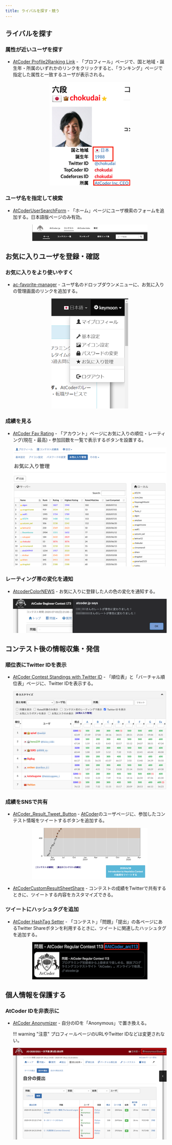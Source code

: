 ```yaml
---
title: ライバルを探す・競う
---
```


## ライバルを探す

### 属性が近いユーザを探す

- [AtCoder Profile2Ranking Link](https://greasyfork.org/en/scripts/426219-atcoder-profile2ranking-link) - 「プロフィール」ページで、国と地域・誕生年・所属のいずれかのリンクをクリックすると、「ランキング」ページで指定した属性と一致するユーザが表示される。

    <div align="center">
      <img loading = "lazy" src="../../images/userscript/atcoder_profile2ranking_link.png" alt="atcoder profile2ranking link">
    </div>

### ユーザ名を指定して検索

- [AtCoderUserSearchForm](https://greasyfork.org/ja/scripts/382092-atcoderusersearchform) - 「ホーム」ページにユーザ検索のフォームを追加する。日本語版ページのみ有効。

    <div align="center">
      <img loading = "lazy" src="../../images/userscript/atcoder_user_search_form.png" alt="atcoder user search form">
    </div>

## お気に入りユーザを登録・確認

### お気に入りをより使いやすく

- [ac-favorite-manager](https://greasyfork.org/ja/scripts/387728-ac-favorite-manager) - ユーザ名のドロップダウンメニューに、お気に入りの管理画面のリンクを追加する。

    <div align="center">
      <img loading = "lazy" src="../../images/userscript/ac_favorite_manager.png" alt="ac favorite manager">
    </div>

### 成績を見る

- [AtCoder Fav Rating](https://greasyfork.org/ja/scripts/406745-atcoder-fav-rating) - 「アカウント」ページにお気に入りの順位・レーティング(現在・最高)・参加回数を一覧で表示するボタンを設置する。

    <div align="center">
      <img loading = "lazy" src="../../images/userscript/atcoder_fav_rating.png" alt="atcoder fav rating">
    </div>

### レーティング帯の変化を通知

- [AtcoderColorNEWS](https://greasyfork.org/ja/scripts/387896-atcodercolornews) - お気に入りに登録した人の色の変化を通知する。

    <div align="center">
      <img loading = "lazy" src="../../images/userscript/atcoder_color_news.png" alt="atcoder color news">
    </div>

## コンテスト後の情報収集・発信

### 順位表にTwitter IDを表示

- [AtCoder Contest Standings with Twitter ID](https://greasyfork.org/ja/scripts/446375-atcoder-contest-standings-with-twitter-id) - 「順位表」と「バーチャル順位表」ページに、Twitter IDを表示する。

  <div align="center">
    <img loading = "lazy" src="../../images/userscript/atcoder_contest_standings_with_twitter_id.png" alt="atcoder contest standings with twitter id">
  </div>

### 成績をSNSで共有

- [AtCoder_Result_Tweet_Button](https://greasyfork.org/ja/scripts/370227-atcoder-result-tweet-button) - [AtCoder](https://atcoder.jp/)のユーザページに、参加したコンテスト情報をツイートするボタンを追加する。

    <div align="center">
      <img loading = "lazy" src="../../images/userscript/atcoder_result_tweet_button.png" alt="atcoder result tweet button">
    </div>

- [AtCoderCustomResultSheetShare](https://greasyfork.org/ja/scripts/454451-atcodercustomresultsheetshare) - コンテストの成績をTwitterで共有するときに、ツイートする内容をカスタマイズできる。

### ツイートにハッシュタグを追加

- [AtCoder HashTag Setter](https://greasyfork.org/ja/scripts/422324-atcoder-hashtag-setter) - 「コンテスト」「問題」「提出」の各ページにあるTwitter Shareボタンを利用するときに、ツイートに関連したハッシュタグを追加する。

    <div align="center">
      <img loading = "lazy" src="../../images/userscript/atcoder_hashtag_setter.png" alt="atcoder hashtag setter">
    </div>

## 個人情報を保護する

### AtCoder IDを非表示に

- [AtCoder Anonymizer](https://greasyfork.org/ja/scripts/413425-atcoder-anonymizer) - 自分のIDを「Anonymous」で置き換える。

    !!! warning "注意"
        プロフィールページのURLやTwitter IDなどは変更されない。

    <div align="center">
      <img loading = "lazy" src="../../images/userscript/atcoder_anonymizer.png" alt="atcoder anonymizer">
    </div>
